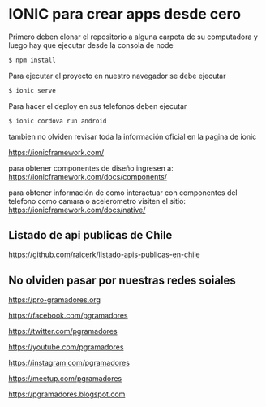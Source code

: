 # IONIC para crear apps desde cero

Primero deben clonar el repositorio a alguna carpeta de su computadora y luego hay que ejecutar desde la consola de node

```bash
$ npm install
```
Para ejecutar el proyecto en nuestro navegador se debe ejecutar 

```bash
$ ionic serve
```

Para hacer el deploy en sus telefonos deben ejecutar

```bash
$ ionic cordova run android
```

tambien no olviden revisar toda la información oficial en la pagina de ionic

https://ionicframework.com/


para obtener componentes de diseño ingresen a: 
https://ionicframework.com/docs/components/

para obtener información de como interactuar con componentes del telefono como camara o acelerometro visiten el sitio:
https://ionicframework.com/docs/native/


## Listado de api publicas de Chile ##

https://github.com/raicerk/listado-apis-publicas-en-chile


## No olviden pasar por nuestras redes soiales ##

https://pro-gramadores.org

https://facebook.com/pgramadores

https://twitter.com/pgramadores

https://youtube.com/pgramadores

https://instagram.com/pgramadores

https://meetup.com/pgramadores

https://pgramadores.blogspot.com
